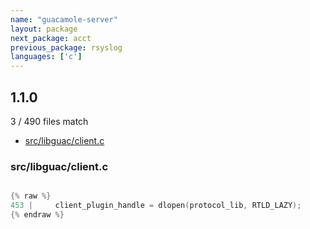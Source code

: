 ```yaml
---
name: "guacamole-server"
layout: package
next_package: acct
previous_package: rsyslog
languages: ['c']
---
```

## 1.1.0
3 / 490 files match

 - [src/libguac/client.c](#srclibguacclientc)

### src/libguac/client.c

```c

{% raw %}
453 |     client_plugin_handle = dlopen(protocol_lib, RTLD_LAZY);
{% endraw %}

```